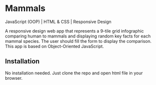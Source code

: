# Mammals

JavaScript (OOP) | HTML & CSS | Responsive Design

A responsive design web app that represents a 9-tile grid infographic comparing human to mammals and displaying random key facts for each mammal species. The user should fill the form to display the comparison. This app is based on Object-Oriented JavaScript.

## Installation
No installation needed. Just clone the repo and open html file in your browser.

